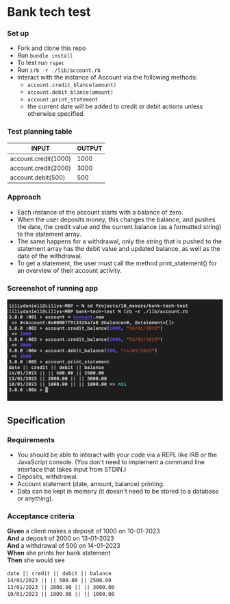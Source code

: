 # Bank tech test

### Set up

* Fork and clone this repo
* Run `bundle install`
* To test run `rspec`
* Run `irb -r ./lib/account.rb`
* Interact with the instance of Account via the following methods:
  * `account.credit_blance(amount)`
  * `account.debit_blance(amount)`
  * `account.print_statement`
  * the current date will be added to credit or debit actions unless otherwise specified.

### Test planning table

INPUT                 | OUTPUT
----------------------|--------
account.credit(1000)  | 1000
account.credit(2000)  | 3000
account.debit(500)    | 500

### Approach

* Each instance of the account starts with a balance of zero. 
* When the user deposits money, this changes the balance, and pushes the date, the credit value and the current balance (as a formatted string) to the statement array. 
* The same happens for a withdrawal, only the string that is pushed to the statement array has the debit value and updated balance, as well as the date of the withdrawal. 
* To get a statement, the user must call the method print_statement() for an overview of their account activity. 

### Screenshot of running app

![IRB](images/bank-tech.png)


## Specification

### Requirements

* You should be able to interact with your code via a REPL like IRB or the JavaScript console.  (You don't need to implement a command line interface that takes input from STDIN.)
* Deposits, withdrawal.
* Account statement (date, amount, balance) printing.
* Data can be kept in memory (it doesn't need to be stored to a database or anything).

### Acceptance criteria

**Given** a client makes a deposit of 1000 on 10-01-2023  
**And** a deposit of 2000 on 13-01-2023  
**And** a withdrawal of 500 on 14-01-2023  
**When** she prints her bank statement  
**Then** she would see

```
date || credit || debit || balance
14/01/2023 || || 500.00 || 2500.00
13/01/2023 || 2000.00 || || 3000.00
10/01/2023 || 1000.00 || || 1000.00
```
